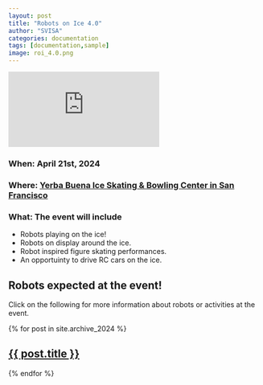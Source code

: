 ```yaml
---
layout: post
title: "Robots on Ice 4.0"
author: "SVISA"
categories: documentation
tags: [documentation,sample]
image: roi_4.0.png
---
```


<div class="video-container">
  <iframe src="https://www.youtube.com/embed/xBDzIb2jnb4?controls=0&autoplay=1&mute=1&rel=0&playlist=xBDzIb2jnb4&loop=1" title="YouTube video player" frameborder="0" allow="accelerometer; autoplay; clipboard-write; encrypted-media; gyroscope; picture-in-picture" allowfullscreen></iframe>
</div>


<h3>When: April 21st, 2024</h3>

<h3>Where: <a href="https://www.skatebowl.com">Yerba Buena Ice Skating & Bowling Center in San Francisco</a></h3>

<h3>What: The event will include</h3>
<ul>
  <li>Robots playing on the ice!</li>
  <li>Robots on display around the ice.</li>
  <li>Robot inspired figure skating performances.</li>
  <li>An opportuinty to drive RC cars on the ice.</li>
</ul>


<h2> Robots expected at the event! </h2>
Click on the following for more information about robots or activities at the event.

{% for post in site.archive_2024 %}
<article>
  <a href="{{ site.github.url }}{{ post.url }}">
    <div class="featured-posts" {% if post.image %}style="background-image:url({{ site.github.url }}/assets/img/{{ post.image }})"{% endif %}>
      <h2><span>{{ post.title }}</span></h2>
    </div>
  </a>
</article>
{% endfor %}


